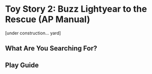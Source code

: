 # Toy Story 2: Buzz Lightyear to the Rescue (AP Manual)
[under construction... yard]

## What Are You Searching For?


## Play Guide
